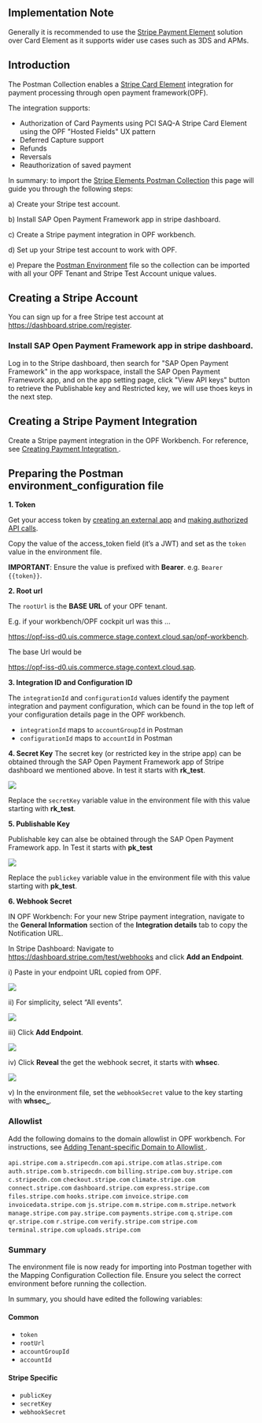 ## Implementation Note ##
Generally it is recommended to use the [Stripe Payment Element](https://github.com/SAP-samples/open-payment-framework-integration/tree/main/postman/stripe/Hosted-Fields) solution over Card Element as it supports wider use cases such as 3DS and APMs.

## Introduction ##
The Postman Collection enables a [Stripe Card Element](https://docs.stripe.com/js/element/other_element?type=card) integration for payment processing through open payment framework(OPF). 

The integration supports:

* Authorization of Card Payments using PCI SAQ-A Stripe Card Element using the OPF "Hosted Fields" UX pattern
* Deferred Capture support
* Refunds
* Reversals
* Reauthorization of saved payment

In summary: to import the [Stripe Elements Postman Collection](Stripe-elements-HOSTED_FIELDS_mapping_configuration.json
) this page will guide you through the following steps: 

a) Create your Stripe test account.

b) Install SAP Open Payment Framework app in stripe dashboard.

c) Create a Stripe payment integration in OPF workbench.

d) Set up your Stripe test account to work with OPF.

e) Prepare the [Postman Environment](Stripe-elements-HOSTED_FIELDS_environment_configuration.json) file so the collection can be imported with all your OPF Tenant and Stripe Test Account unique values. 

## Creating a Stripe Account ##
You can sign up for a free Stripe test account at https://dashboard.stripe.com/register.

### Install SAP Open Payment Framework app in stripe dashboard.
Log in to the Stripe dashboard, then search for "SAP Open Payment Framework" in the app workspace, install the SAP Open Payment Framework app, and on the app setting page, click "View API keys" button to retrieve the Publishable key and Restricted key, we will use thoes keys in the next step.

## Creating a Stripe Payment Integration
Create a Stripe payment integration in the OPF Workbench. For reference, see [Creating Payment Integration
](https://help.sap.com/docs/OPEN_PAYMENT_FRAMEWORK/3580ff1b17144b8780c055bbb7c2bed3/20a64f954df1425391757759011e7e6b.html).


## Preparing the Postman environment_configuration file

**1. Token**

Get your access token by [creating an external app](https://help.sap.com/docs/OPEN_PAYMENT_FRAMEWORK/8ccca5bb539a49258e924b467ee4e1c2/d927d21974fe4b368e063f72733bf0fe.html) and [making authorized API calls](https://help.sap.com/docs/OPEN_PAYMENT_FRAMEWORK/8ccca5bb539a49258e924b467ee4e1c2/40c792e66e2942209dc853a43533d78d.html).

Copy the value of the access_token field (it’s a JWT) and set as the ``token`` value in the environment file.

**IMPORTANT**: Ensure the value is prefixed with **Bearer**. e.g. ``Bearer {{token}}``.

**2. Root url**

The ``rootUrl`` is the **BASE URL** of your OPF tenant.

E.g. if your workbench/OPF cockpit url was this …

<https://opf-iss-d0.uis.commerce.stage.context.cloud.sap/opf-workbench>.

The base Url would be

https://opf-iss-d0.uis.commerce.stage.context.cloud.sap.


**3. Integration ID and Configuration ID**

The ``integrationId`` and ``configurationId`` values identify the payment integration and payment configuration, which can be found in the top left of your configuration details page in the OPF workbench.

* ``integrationId`` maps to ``accountGroupId`` in Postman
* ``configurationId`` maps to ``accountId`` in Postman

**4. Secret Key**
The secret key (or restricted key in the stripe app) can be obtained through the SAP Open Payment Framework app of Stripe dashboard we mentioned above. In test it starts with **rk_test**.

![](images/stripe-api-secret-key.png)

Replace the ``secretKey`` variable value in the environment file with this value starting with **rk_test**.

**5. Publishable Key**

Publishable key can alse be obtained through the SAP Open Payment Framework app. In Test it starts with **pk_test**

![](images/stripe-api-public-key.png)

Replace the ``publickey`` variable value in the environment file with this value starting with **pk_test**.

**6. Webhook Secret**

IN OPF Workbench: For your new Stripe payment integration, navigate to the **General Information** section of the **Integration details** tab to copy the Notification URL.

In Stripe Dashboard: Navigate to <https://dashboard.stripe.com/test/webhooks> and click **Add an Endpoint**.

i) Paste in your endpoint URL copied from OPF.

![](images/stripe-elements-paste-webook.png)

ii) For simplicity, select “All events”.

![](images/stripe-elements-select-events.png)

iii) Click **Add Endpoint**.

![](images/stripe-elements-add-endpoint.png)

iv) Click **Reveal** the get the webhook secret, it starts with **whsec**.

![](images/stripe-elements-reveal-whsecret.png)

v) In the environment file, set the ``webhookSecret`` value to the key starting with **whsec_**.

### Allowlist
Add the following domains to the domain allowlist in OPF workbench. For instructions, see [Adding Tenant-specific Domain to Allowlist
](https://help.sap.com/docs/OPEN_PAYMENT_FRAMEWORK/3580ff1b17144b8780c055bbb7c2bed3/a6836485b4494cfaad4033b4ee7a9c64.html).

``api.stripe.com``
``a.stripecdn.com``
``api.stripe.com``
``atlas.stripe.com``
``auth.stripe.com``
``b.stripecdn.com``
``billing.stripe.com``
``buy.stripe.com``
``c.stripecdn.com``
``checkout.stripe.com``
``climate.stripe.com``
``connect.stripe.com``
``dashboard.stripe.com``
``express.stripe.com``
``files.stripe.com``
``hooks.stripe.com``
``invoice.stripe.com``
``invoicedata.stripe.com``
``js.stripe.com``
``m.stripe.com``
``m.stripe.network``
``manage.stripe.com``
``pay.stripe.com``
``payments.stripe.com``
``q.stripe.com``
``qr.stripe.com``
``r.stripe.com``
``verify.stripe.com``
``stripe.com``
``terminal.stripe.com``
``uploads.stripe.com``

### Summary

The environment file is now ready for importing into Postman together with the Mapping Configuration Collection file. Ensure you select the correct environment before running the collection.

In summary, you should have edited the following variables: 

#### Common
- ``token``
- ``rootUrl``
- ``accountGroupId``
- ``accountId``

#### Stripe Specific
- ``publicKey``
- ``secretKey``
- ``webhookSecret``
